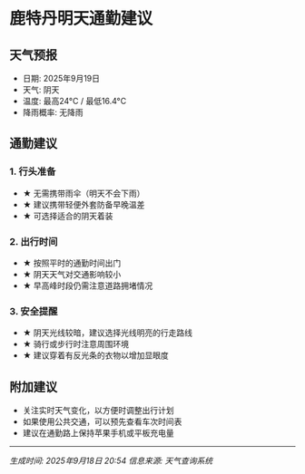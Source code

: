 # 鹿特丹明天通勤建议

## 天气预报
- 日期: 2025年9月19日
- 天气: 阴天
- 温度: 最高24°C / 最低16.4°C
- 降雨概率: 无降雨

## 通勤建议

### 1. 行头准备
- ★ 无需携带雨伞（明天不会下雨）
- ★ 建议携带轻便外套防备早晚温差
- ★ 可选择适合的阴天着装

### 2. 出行时间
- ★ 按照平时的通勤时间出门
- ★ 阴天天气对交通影响较小
- ★ 早高峰时段仍需注意道路拥堵情况

### 3. 安全提醒
- ★ 阴天光线较暗，建议选择光线明亮的行走路线
- ★ 骑行或步行时注意周围环境
- ★ 建议穿着有反光条的衣物以增加显眼度

## 附加建议
- 关注实时天气变化，以方便时调整出行计划
- 如果使用公共交通，可以预先查看车次时间表
- 建议在通勤路上保持苹果手机或平板充电量

---
*生成时间: 2025年9月18日 20:54*
*信息来源: 天气查询系统*
